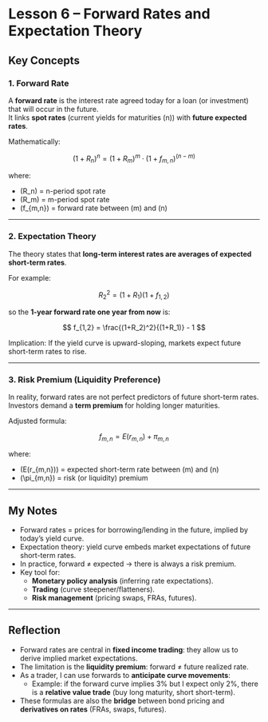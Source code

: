 # Lesson 6 – Forward Rates and Expectation Theory

## Key Concepts

### 1. Forward Rate
A **forward rate** is the interest rate agreed today for a loan (or investment) that will occur in the future.  
It links **spot rates** (current yields for maturities \(n\)) with **future expected rates**.

Mathematically:

$$
(1 + R_n)^n = (1 + R_m)^m \cdot (1 + f_{m,n})^{(n-m)}
$$

where:
- \(R_n\) = n-period spot rate  
- \(R_m\) = m-period spot rate  
- \(f_{m,n}\) = forward rate between \(m\) and \(n\)

---

### 2. Expectation Theory
The theory states that **long-term interest rates are averages of expected short-term rates**.

For example:

$$
R_2^2 = (1 + R_1)(1 + f_{1,2})
$$

so the **1-year forward rate one year from now** is:

$$
f_{1,2} = \frac{(1+R_2)^2}{(1+R_1)} - 1
$$

Implication: If the yield curve is upward-sloping, markets expect future short-term rates to rise.

---

### 3. Risk Premium (Liquidity Preference)
In reality, forward rates are not perfect predictors of future short-term rates.  
Investors demand a **term premium** for holding longer maturities.  

Adjusted formula:

$$
f_{m,n} = E(r_{m,n}) + \pi_{m,n}
$$

where:
- \(E(r_{m,n})\) = expected short-term rate between \(m\) and \(n\)  
- \(\pi_{m,n}\) = risk (or liquidity) premium

---

## My Notes

- Forward rates = prices for borrowing/lending in the future, implied by today’s yield curve.  
- Expectation theory: yield curve embeds market expectations of future short-term rates.  
- In practice, forward ≠ expected → there is always a risk premium.  
- Key tool for:  
  - **Monetary policy analysis** (inferring rate expectations).  
  - **Trading** (curve steepener/flatteners).  
  - **Risk management** (pricing swaps, FRAs, futures).  

---

## Reflection

- Forward rates are central in **fixed income trading**: they allow us to derive implied market expectations.  
- The limitation is the **liquidity premium**: forward ≠ future realized rate.  
- As a trader, I can use forwards to **anticipate curve movements**:  
  - Example: if the forward curve implies 3% but I expect only 2%, there is a **relative value trade** (buy long maturity, short short-term).  
- These formulas are also the **bridge** between bond pricing and **derivatives on rates** (FRAs, swaps, futures).  

